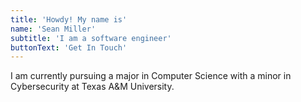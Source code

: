 ```yaml
---
title: 'Howdy! My name is'
name: 'Sean Miller'
subtitle: 'I am a software engineer'
buttonText: 'Get In Touch'
---
```


I am currently pursuing a major in Computer Science with a minor in Cybersecurity at Texas A&M University.
